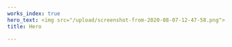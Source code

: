```yaml
---
works_index: true
hero_text: <img src="/upload/screenshot-from-2020-08-07-12-47-58.png">
title: Hero

---
```

<Hero :text="$page.frontmatter.hero_text" />
<WorksList />